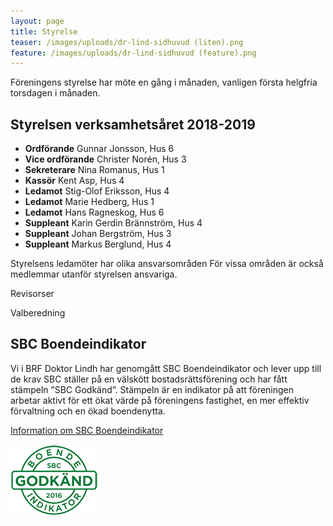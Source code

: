 ```yaml
---
layout: page
title: Styrelse
teaser: /images/uploads/dr-lind-sidhuvud (liten).png
feature: /images/uploads/dr-lind-sidhuvud (feature).png
---
```

Föreningens styrelse har möte en gång i månaden, vanligen första helgfria torsdagen i månaden. 

## Styrelsen verksamhetsåret 2018-2019

* **Ordförande** Gunnar Jonsson, Hus 6
* **Vice ordförande** Christer Norén, Hus 3	
* **Sekreterare** Nina Romanus, Hus 1
* **Kassör** Kent Asp, Hus 4
* **Ledamot** Stig-Olof Eriksson, Hus 4
* **Ledamot** Marie Hedberg, Hus 1
* **Ledamot** Hans Ragneskog, Hus 6
* **Suppleant** Karin Gerdin Brännström, Hus 4
* **Suppleant** Johan Bergström, Hus 3
* **Suppleant** Markus Berglund, Hus 4 

Styrelsens ledamöter har olika ansvarsområden
För vissa områden är också medlemmar utanför styrelsen ansvariga.

Revisorser

Valberedning

## SBC Boendeindikator

Vi i BRF Doktor Lindh har genomgått SBC Boendeindikator och lever upp till de krav SBC ställer på en välskött bostadsrättsförening och har fått stämpeln ”SBC Godkänd”. Stämpeln är en indikator på att föreningen arbetar aktivt för ett ökat värde på föreningens fastighet, en mer effektiv förvaltning och en ökad boendenytta.

[Information om SBC Boendeindikator](https://www.sbc.se/Bostadsrattsforvaltning/SBC-Boendeindikator/)

![SBC sigill för godkänd 2016.](/images/uploads/sbclogo.png)

